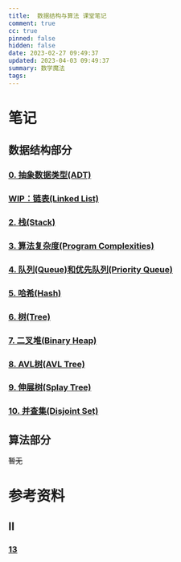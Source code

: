 ```yaml
---
title:  数据结构与算法 课堂笔记
comment: true
cc: true
pinned: false
hidden: false
date: 2023-02-27 09:49:37
updated: 2023-04-03 09:49:37
summary: 数学魔法
tags:
---
```


# 笔记
## 数据结构部分
### [0. 抽象数据类型(ADT)](/2023/02/note-ds-n-algo-0/)
### [WIP：链表(Linked List)](/2023/02/note-ds-n-algo-1/)
### [2. 栈(Stack)](/2023/03/note-ds-n-algo-2/)
### [3. 算法复杂度(Program Complexities)](/2023/03/note-ds-n-algo-3/)
### [4. 队列(Queue)和优先队列(Priority Queue)](/2023/03/note-ds-n-algo-4/)
### [5. 哈希(Hash)](/2023/03/note-ds-n-algo-5/)
### [6. 树(Tree)](/2023/03/note-ds-n-algo-6/)
### [7. 二叉堆(Binary Heap)](/2023/04/note-ds-n-algo-7/)
### [8. AVL树(AVL Tree)](/2023/04/note-ds-n-algo-8/)
### [9. 伸展树(Splay Tree)](/2023/04/note-ds-n-algo-9/)
### [10. 并查集(Disjoint Set)](/2023/04/note-ds-n-algo-10/)
## 算法部分
~~暂无~~

# 参考资料

## II
### [13](/2023/09/note-ds-n-algo-13/)
